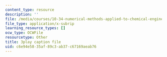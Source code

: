 ```yaml
---
content_type: resource
description: ''
file: /media/courses/10-34-numerical-methods-applied-to-chemical-engineering-fall-2015/c6e94e5835af89c3ab37c67169aeab76_w9GJyvkHbNM.srt
file_type: application/x-subrip
learning_resource_types: []
ocw_type: OCWFile
resourcetype: Other
title: 3play caption file
uid: c6e94e58-35af-89c3-ab37-c67169aeab76
---
```

